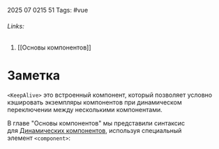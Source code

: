 2025 07 0215 51
Tags: #vue 
###### Links: 
1) [[Основы компонентов]]
# Заметка
`<KeepAlive>` это встроенный компонент, который позволяет условно кэшировать экземпляры компонентов при динамическом переключении между несколькими компонентами.

В главе "Основы компонентов" мы представили синтаксис для [Динамических компонентов](https://ru.vuejs.org/guide/essentials/component-basics.html#dynamic-components), используя специальный элемент `<component>`: